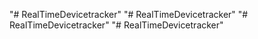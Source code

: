 "# RealTimeDevicetracker" 
"# RealTimeDevicetracker" 
"# RealTimeDevicetracker" 
"# RealTimeDevicetracker" 
